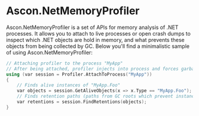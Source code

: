 # Ascon.NetMemoryProfiler
Ascon.NetMemoryProfiler is a set of APIs for memory analysis of .NET processes. It allows you to attach to live processes or open crash dumps to inspect which .NET objects are hold in memory, and what prevents these objects from being collected by GC. Below you'll find a minimalistic sample of using Ascon.NetMemoryProfiler:

```cpp
// Attaching profiler to the process "MyApp"
// After being attached, profiler injects into process and forces garbage collection in it
using (var session = Profiler.AttachToProcess("MyApp"))
{
	// Finds alive instances of "MyApp.Foo"
	var objects = session.GetAliveObjects(x => x.Type == "MyApp.Foo");
	// Finds retention paths (paths from GC roots which prevent instances from being collected)
	var retentions = session.FindRetentions(objects);
}
```